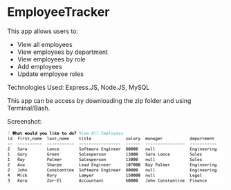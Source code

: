 # EmployeeTracker

This app allows users to: 

  - View all employees
  - View employees by department
  - View employees by role
  - Add employees
  - Update employee roles
  
Technologies Used: Express.JS, Node.JS, MySQL

This app can be access by downloading the zip folder and using Terminal/Bash.

Screenshot: 

![Screenshot](screenshot/demo.png)
